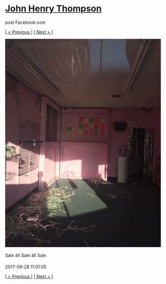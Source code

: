 # [John Henry Thompson](../README.md)
post Facebook.com

[[ < Previous ]](2017-09-28-1.md) [[ Next > ]](2017-09-28-3.md)

[![](../media/2017-09-28/Timeline-Photos-Sale-Sale-Sale.jpg)](../README.md)

Sale â¢ Sale â¢ Sale

2017-09-28 11:01:05

[[ < Previous ]](2017-09-28-1.md) [[ Next > ]](2017-09-28-3.md)